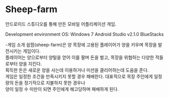 # Sheep-farm
안드로이드 스튜디오를 통해 만든 모바일 어플리케이션 게임. 

Development environment
OS: Windows 7
Android Studio v2.1.0
BlueStacks

-게임 소개
쉽팜(sheep-farm)은 양 목장에 고용된 플레이어가 양을 키우며 목장을 발전시키는 	게임이다. 
<br>플레이어는 양으로부터 양털을 얻어 이를 팔며 돈을 벌고, 목장을 위협하는 다양한 적들로부터 양을 지킨다. 
<br>획득한 돈은 새로운 양을 사는데 이용하거나 미션을 클리어하는데 도움을 준다. 
<br>게임은 일정한 조건을 만족시키지	못할 경우 패배한다. 대표적으로 목장 주인에게 일정량의 돈을 정기적으로 지불하지 못한 경우나 
<br>양이 일정 수 미만이 되면 주인에게 해고당하며 패배하게 된다.
